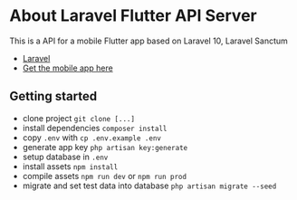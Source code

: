 # About Laravel Flutter API Server

This is a API for a mobile Flutter app based on Laravel 10, Laravel Sanctum

- [Laravel](https://laravel.com/)
- [Get the mobile app here](https://github.com/xchimx/Laravel-Flutter-Mobile-App)

## Getting started
* clone project `git clone [...]`
* install dependencies `composer install`
* copy `.env` with `cp .env.example .env`
* generate app key `php artisan key:generate`
* setup database in `.env`
* install assets `npm install`
* compile assets `npm run dev` or `npm run prod`
* migrate and set test data into database `php artisan migrate --seed`


